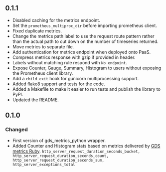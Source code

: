 ## 0.1.1
* Disabled caching for the metrics endpoint.
* Set the `prometheus_multiproc_dir` before importing prometheus client.
* Fixed duplicate metrics.
* Change the metrics path label to use the request route pattern rather than the actual path to cut down on the number of timeseries returned.
* Move metrics to separate file.
* Add authentication for metrics endpoint when deployed onto PaaS.
* Compress metrics response with gzip if provided in header.
* Labels without matching rule respond with `No endpoint`.
* Expose Counter, Gauge, Summary, Histogram to users without exposing the Prometheus client library.
* Add a `child_exit` hook for gunicorn multiprocessing support.
* Added flake8 support and tests for the code.
* Added a Makefile to make it easier to run tests and publish the library to PyPI.
* Updated the README.

## 0.1.0

### Changed
* First version of gds_metrics_python wrapper.
* Added Counter and Histogram stats based on metrics delivered by [GDS metrics Ruby][].
```http_server_request_duration_seconds_bucket, http_server_request_duration_seconds_count, http_server_request_duration_seconds_sum, http_server_exceptions_total```

[GDS metrics Ruby]: https://github.com/alphagov/gds_metrics_ruby